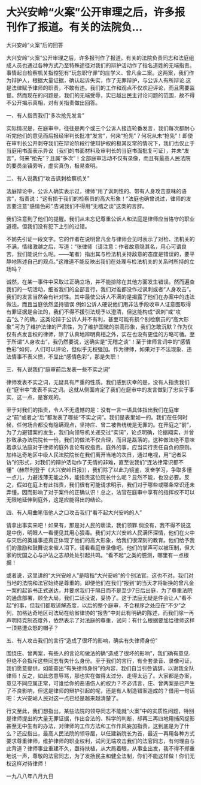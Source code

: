# 大兴安岭“火案”公开审理之后，许多报刊作了报道。有关的法院负...

大兴安岭“火案”后的回答

大兴安岭“火案”公开审理之后，许多报刊作了报道。有关的法院负责同志和法庭组成人员也通过各种方式乃至特殊途径对我们的辩护活动作了指名道姓的无端指责。事情起自检察机关指控犯有“玩忽职守罪”的庄学义、曾凡金二案。这两案，我们作为辩护人，根据大量证据，确认起诉失实，作了无罪辩护，与公诉人有所辩论.这是法律赋予律师的职责，不敢有违。我们的工作和观点不仅欢迎评论，而且需要监督。然而现在的问题是，我们的无端受辱，实已越出民主讨论问题的范围，故不得不公开揭示真相，对有关指责做出回答。

一、有人指责我们“多次抢先发言”

实际情况是，在庭审中，往往是两个或三个公诉人接连轮番发言，我们每次都耐心听完他们的意见而后报经审判长批准“发言”，何来“抢先”？何况从未“抢先”！即使在审判长公开剥夺我们在辩论阶段行使辩护权的极其反常的情况下，我们也仅止于当庭用书面表示异议（我们的书面材料及审判长的当庭书面批复可证），并未“发言”，何来“抢先”？且属“多次”！全部庭审活动不仅有录像，而且有最高人民法院的要员坐镇旁听，虚实真伪，极易查明。

二、有人说我们“攻击讽刺检察机关”

法庭辩论中，公诉人确实表示过，律师“用了讽刺性的、带有人身攻击意味的语言”，指责说：“这有损于我们的检察员的高大形象！”法庭也确曾说过，律师的发言要注意“感情色彩”.告诫我们不得用“无稽之谈”这类的言辞。

我们注意到了他们的提醒。我们从未忘记尊重公诉人和法庭是律师应当恪守的职业道德。但我们没有犯下上引的过错。

不妨先引证一段文字。它的作者在说明曾凡金与律师会见时表示了对检、法机关的不满，情绪激越之后，写道：“张律师（请注意：作者故意隐其名，用心可谓良苦，我们能说什么呢。——笔者）指出其与检法机关持敌意的态度是错误的，要平静地陈述自己的观点。”这难道不能反映出我们在处理与检法机关的关系时所持的立场吗？

诚然，在某一事件中采取过正确立场，并不能排除在其他方面发生错误。然而遍查我们的一切活动，细省我们的全部言行，我们对谁都没作过讽刺或者“人身攻击”。我们的发言当然会有针对性。其中最使公诉人不满的是揭露了他们在办案中的违法做法，而且当庭依然坚持错误.例如公诉人硬说他们用非法手段收审人证意图取得有罪证据是合法的，我们不得不援引法规予以澄清，但这能构成“讽刺”或“攻击”么？的确，这类论辩于公诉人并不有利，甚至可能有损个别检察员的“高大形象”.可为了维护法律的严肃性，为了维护国徽的崇高形象，我们怎敢沉默？作为仅仅有点发言权的律师，除了认真地辨明真相之外，实在也没有更佳的方略可循。至于所谓“人身攻击”，我仍然要说，这确实是“无稽之谈”！至于律师言词中的“感情色彩”如何，人们可以评论，但似乎无权强加。作为律师，如果对于不法现象、违法情事不表义愤，不显出“感情色彩”，那是失职！

三、有人说我们“庭审前后发表一些不实之词”

律师发表不实之词，无疑具有严重的性质。我们感到庆幸的是，没有人指责我们在“庭审中”发表不实之词。这就从侧面肯定了我们在庭审中的发言做到了忠实于事实，这一点，是客观的。

至于对我们的指责，令人不无遗憾的是：没有一言一语具体指出我们在庭审之“前”或者之“后”都发表了哪些“不实之词”。我们是表里如一的。我们在任何时候，任何场合都没有隐瞒观点，坚持庄、曾二被告统统是无罪的。在开庭之“前”，为了力避错案的发生，我们向领导机关递交过“实词”，论点明确，论据翔实，并曾抄致承办法院院长一份。我们的做法不仅合理，而且是磊落的。这种做法绝不意味着承认法庭对于律师的庭外言论有权指责。庭外的事，应当实行责任自负的原则。加格达奇地区中级人民法院院长在我们离开当地的次日，通过电视，用“记者采访”的形式，对我们的辩护活动作了无情的非难，直至说我们“连法律常识都不懂”（赫然刊登于《大兴安岭日报》），我们除了以此为镜鉴，发奋学习，争取多懂一点儿，力避浅薄无能之外，能指责这位院长什么呢？显然不能，也没必要。反之，假如在庭上有此指责，我们很有可能请求明示，我们对于哪些或哪条常识还未弄懂，因而影响了对于案件的正确认识！总之，法官在庭审中享有的指挥权不可以无限地延伸到庭外，这是应能得出的结论。

四、有人用曲笔借他人之口攻击我们“看不起大兴安岭的人”

请拿出事实来吧！如果有，那是对人民的亵渎，我们领罪.倘没有，我不得不说这是中伤，明眼人一看便见其用心狠毒。我们对大兴安岭人民满怀深情，他们在火中与灾后的英雄事迹真正体现了他们的高大形象，给我们很深刻的教育。他们给予我们的激励和鼓舞说来催人泪下。请看看庭审录像吧。他们的掌声可以被压制，但大家的忧国之心与护法之志却处处引起共鸣。“看不起”之类的臆测，哪里有一点根据！

或者说，这里讲的“大兴安岭人”是暗指“大兴安岭”的个别法官。这也不对。我们对当地的法院和法官始终是尊重的。即便他们在我们“报到”的当天才将新换的曾凡金一案的起诉书正式送达，并要求我们于隔日而不是至少7日后出庭，为了尊重法院的通盘部署，顾全大局，我们二话没说，妥协了。这于法庭无疑是件会让人“看不起”的事，但我们都取谅解态度，以后的整个庭审，不合程序之处应在“不少”之列，加格达奇地区司法局在给省律协的“报告”中对此有明确的陈述，而我们除一再声明持克制态度外，依然表示了对法庭的尊重，试问：有什么根据要加给律师这样一顶易遭众怒的帽子？

五、有人攻击我们的言行“造成了很坏的影响，确实有失律师身份”

围绕庄、曾两案，有些人的言论和做法的确“造成了很坏的影响”，我们确有意见.但绝不会指斥这些同志有失什么身份。至于我们的言行，有全套录音、录像可证，我们愿意提供，如能查出“有失律师身份”的内容，我们自当引咎请辞，以谢我全队律师！反之，如此恣意辱骂，那也实在做得太过分、走得太远了。大家都是办案，意见不同应属正常，可谁给你的恶语伤人的权力？不必讳言，庄、曾两案是已产生了不良影响，但这是律师的辩护引起的呢，还是有人制造错案造成的？借用一句话吧：大兴安岭人民对这一点已经是越来越清楚了。

行文至此，我们想指出，某些法院的领导同志不能就“火案”中的实质性问题，特别是律师提出的大量无罪证据，作出合法的、科学的判断，却再三再四地用捕风捉影甚至无中生有的办法，对律师的工作方法和工作作风妄加指责，这到底是为了什么？还应指出，最高人民法院的领导层，以任建新院长为首，最近一再用各种方式要求尊重律师，维护律师的职业权利，试问无端攻击我们的法官同志，有何理由与此背道？律师事业重建不久，亟待扶植，从大局着眼，从事业出发，我不得不郑重地说一声，尊敬的法官同志，为了发扬民主和健全法制，你们不能这样做！你们无权这样对待律师！

一九八八年八月九日